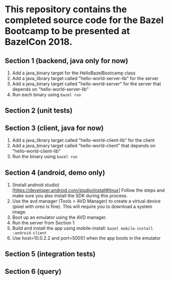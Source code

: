 # This repository contains the completed source code for the Bazel Bootcamp to be presented at BazelCon 2018.

## Section 1 (backend, java only for now)

1.  Add a java_binary target for the HelloBazelBootcamp class
1.  Add a java_library target called "hello-world-server-lib" for the server
1.  Add a java_binary target called "hello-world-server" for the server that
    depends on "hello-world-server-lib"
1.  Run each binary using `bazel run`

## Section 2 (unit tests)

## Section 3 (client, java for now)

1.  Add a java_library target called "hello-world-client-lib" for the client
1.  Add a java_binary target called "hello-world-client" that depends on
    "hello-world-client-lib"
1.  Run the binary using `bazel run`

## Section 4 (android, demo only)

1.  (Install android studio)[https://developer.android.com/studio/install#linux]
    Follow the steps and make sure you also install the SDK during this process.
1.  Use the avd manager (Tools > AVD Manager) to create a virtual device (pixel
    with oreo is fine). This will require you to download a system image.
1.  Boot up an emulator using the AVD manager.
1.  Run the server from Section 1
1.  Build and install the app using mobile-install: `bazel
    mobile-install :android-client`
1.  Use host=10.0.2.2 and port=50051 when the app boots in the emulator

## Section 5 (integration tests)

## Section 6 (query)
